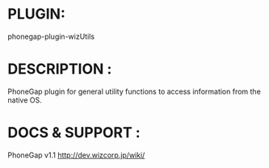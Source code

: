 


# PLUGIN: 

phonegap-plugin-wizUtils



# DESCRIPTION :

PhoneGap plugin for general utility functions to access information from the native OS.



# DOCS & SUPPORT :

PhoneGap v1.1
http://dev.wizcorp.jp/wiki/